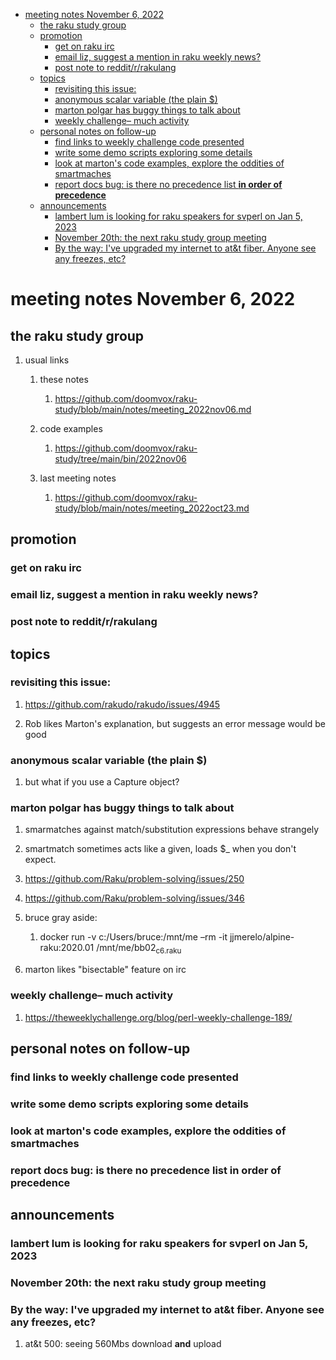 - [meeting notes November 6, 2022](#org2196688)
  - [the raku study group](#orgd099e78)
  - [promotion](#orga19bc3e)
    - [get on raku irc](#orgb711364)
    - [email liz, suggest a mention in raku weekly news?](#org32a0a69)
    - [post note to reddit/r/rakulang](#orge3897aa)
  - [topics](#org68b33ca)
    - [revisiting this issue:](#orgf00e772)
    - [anonymous scalar variable (the plain $)](#org9f9daae)
    - [marton polgar has buggy things to talk about](#org84f232c)
    - [weekly challenge&#x2013; much activity](#orgca97884)
  - [personal notes on follow-up](#org64266f3)
    - [find links to weekly challenge code presented](#orgf5c6db9)
    - [write some demo scripts exploring some details](#org6cee566)
    - [look at marton's code examples, explore the oddities of smartmaches](#org78ba45c)
    - [report docs bug: is there no precedence list **in order of precedence**](#orgb8a4907)
  - [announcements](#orgf01e357)
    - [lambert lum is looking for raku speakers for svperl on Jan 5, 2023](#orge002fdd)
    - [November 20th: the next raku study group meeting](#org6e71669)
    - [By the way: I've upgraded my internet to at&t fiber.  Anyone see any freezes, etc?](#orgaabc675)


<a id="org2196688"></a>

# meeting notes November 6, 2022


<a id="orgd099e78"></a>

## the raku study group

1.  usual links

    1.  these notes
    
        1.  <https://github.com/doomvox/raku-study/blob/main/notes/meeting_2022nov06.md>
    
    2.  code examples
    
        1.  <https://github.com/doomvox/raku-study/tree/main/bin/2022nov06>
    
    3.  last meeting notes
    
        1.  <https://github.com/doomvox/raku-study/blob/main/notes/meeting_2022oct23.md>


<a id="orga19bc3e"></a>

## promotion


<a id="orgb711364"></a>

### get on raku irc


<a id="org32a0a69"></a>

### email liz, suggest a mention in raku weekly news?


<a id="orge3897aa"></a>

### post note to reddit/r/rakulang


<a id="org68b33ca"></a>

## topics


<a id="orgf00e772"></a>

### revisiting this issue:

1.  <https://github.com/rakudo/rakudo/issues/4945>

2.  Rob likes Marton's explanation, but suggests an error message would be good


<a id="org9f9daae"></a>

### anonymous scalar variable (the plain $)

1.  but what if you use a Capture object?


<a id="org84f232c"></a>

### marton polgar has buggy things to talk about

1.  smarmatches against match/substitution expressions behave strangely

2.  smartmatch sometimes acts like a given, loads $\_ when you don't expect.

3.  <https://github.com/Raku/problem-solving/issues/250>

4.  <https://github.com/Raku/problem-solving/issues/346>

5.  bruce gray aside:

    1.  docker run -v c:/Users/bruce:/mnt/me &#x2013;rm -it jjmerelo/alpine-raku:2020.01    /mnt/me/bb02<sub>c6.raku</sub>

6.  marton likes "bisectable" feature on irc


<a id="orgca97884"></a>

### weekly challenge&#x2013; much activity

1.  <https://theweeklychallenge.org/blog/perl-weekly-challenge-189/>


<a id="org64266f3"></a>

## personal notes on follow-up


<a id="orgf5c6db9"></a>

### find links to weekly challenge code presented


<a id="org6cee566"></a>

### write some demo scripts exploring some details


<a id="org78ba45c"></a>

### look at marton's code examples, explore the oddities of smartmaches


<a id="orgb8a4907"></a>

### report docs bug: is there no precedence list **in order of precedence**


<a id="orgf01e357"></a>

## announcements


<a id="orge002fdd"></a>

### lambert lum is looking for raku speakers for svperl on Jan 5, 2023


<a id="org6e71669"></a>

### November 20th: the next raku study group meeting


<a id="orgaabc675"></a>

### By the way: I've upgraded my internet to at&t fiber.  Anyone see any freezes, etc?

1.  at&t 500: seeing 560Mbs download **and** upload
